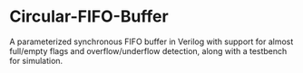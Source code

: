 # Circular-FIFO-Buffer
A parameterized synchronous FIFO buffer in Verilog with support for almost full/empty flags and overflow/underflow detection, along with a testbench for simulation.

